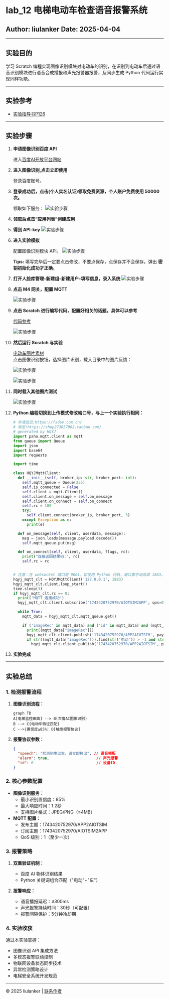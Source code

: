  
# lab_12 电梯电动车检查语音报警系统

## Author: liulanker   Date: 2025-04-04

---

## 实验目的

学习 Scratch 编程实现图像识别模块对电动车的识别，在识别到电动车后通过语音识别模块进行语音合成播报和声光报警器报警，及同步生成 Python 代码运行实现同样功能。

---

## 实验参考

- [实验指导书P126](../../实验资料/物联网综合实验---华清远见/02-使用手册/物联网虚拟仿真实验-Scratch部分231220.pdf)

---

## 实验步骤

1. **申请图像识别百度 API**

   进入[百度AI开放平台网站](https://ai.baidu.com/)

2. **进入图像识别,点击立即使用**

   登录百度账号。

3. **登录成功后，点击(个人实名认证)领取免费资源，个人账户免费使用 50000 次。**

   领取如下服务：
   ![实验步骤](./src/001.png)

4. **领取后点击“应用列表”创建应用**

5. **得到 API-key**
   ![实验步骤](./src/002.png)

6. **进入实验模拟**

   配置图像识别模块 API。
   ![实验步骤](./src/003.png)

   **Tips:** 填写完毕后一定要点击修改，不要点保存，点保存并不会保存。弹出 **密钥初始化成功才正确**。

7. **打开人脸库管理-新建组-新建用户-填写信息，录入系统**
   ![实验步骤](./src/004.png)

8. **点击 M4 网关，配置 MQTT**

   ![实验步骤](./src/004.png)

9. **点击 Scratch 进行编写代码，配置好相关的话题，具体可以参考**

   [代码参考](../../实验资料/物联网综合实验---华清远见/01-程序源码/预设实验Scartch/11.电梯电动车检测语音报警系统.ob)

   ![实验步骤](./src/005.png)

10. **然后运行 Scratch 与实验**

    [电动车图片素材](../../实验资料/物联网综合实验---华清远见/01-程序源码/预设实验Scartch/图片素材/)  
    点击图像识别按钮，选择图片识别，载入目录中的图片反馈：

    ![实验步骤](./src/006.png)

    ![实验步骤](./src/007.png)

11. **同时载入其他图片测试**

    ![实验步骤](./src/008.png)

12. **Python 编程切换到上传模式修改端口号，与上一个实验执行相同：**

    ```Python
    # 华清远见:https://fsdev.com.cn/
    # 淘宝:https://shop273057902.taobao.com/
    # generated by HQYJ
    import paho.mqtt.client as mqtt
    from queue import Queue
    import json
    import base64
    import requests

    import time

    class HQYJMqttClient:
      def __init__(self, broker_ip: str, broker_port: int):
        self.mqtt_queue = Queue(255)
        self.is_connected = False
        self.client = mqtt.Client()
        self.client.on_message = self.on_message
        self.client.on_connect = self.on_connect
        self.rc = 100
        try:
          self.client.connect(broker_ip, broker_port, 3)
        except Exception as e:
          print(e)

      def on_message(self, client, userdata, message):
        msg = json.loads(message.payload.decode())
        self.mqtt_queue.put(msg)

      def on_connect(self, client, userdata, flags, rc):
        print("连接返回结果码:", rc)
        self.rc = rc


    # 注意：在 websocket 端口是 9001，如使用 Python 代码，端口需手动改成 1883。
    hqyj_mqtt_clt = HQYJMqttClient('127.0.0.1', 1883)
    hqyj_mqtt_clt.client.loop_start()
    time.sleep(3)
    if hqyj_mqtt_clt.rc == 0:
      print('MQTT 连接成功')
      hqyj_mqtt_clt.client.subscribe('1743420752970/AIOTSIM2APP', qos=0)

      while True:
        mqtt_data = hqyj_mqtt_clt.mqtt_queue.get()

        if ('imageRec' in mqtt_data) and ('id' in mqtt_data) and (mqtt_data['id'] == 0):
          print((mqtt_data["imageRec"]))
          hqyj_mqtt_clt.client.publish('1743420752970/APP2AIOTSIM', payload=json.dumps(({"speech":(mqtt_data["imageRec"]),"id":0}),ensure_ascii=False))
          if str((mqtt_data["imageRec"])).find(str('电动')) > -1 and str((mqtt_data["imageRec"])).find(str('车')) > -1:
            hqyj_mqtt_clt.client.publish('1743420752970/APP2AIOTSIM', payload=json.dumps(({"alarm":True, "id":0}),ensure_ascii=False))
    ```

13. **实验完成**

---

## 实验总结

### 1. 检测报警流程

1. **图像识别流程：**

   ```mermaid
   graph TD
   A[电梯监控画面] --> B(百度AI图像识别)
   B --> C{电动车特征匹配}
   C -->|置信度≥85%| D[触发报警协议]
   ```

2. **报警协议参数：**

   ```json
   {
     "speech": "检测到电动车，请立即移出", // 语音模板
     "alarm": true,                     // 声光报警
     "id": 0                            // 设备ID
   }
   ```

### 2. 核心参数配置

- **图像识别服务：**
  - 最小识别置信度：85%
  - 最大响应时间：1.2秒
  - 支持图片格式：JPEG/PNG（≤4MB）
- **MQTT 配置：**
  - 发布主题：1743420752970/APP2AIOTSIM
  - 订阅主题：1743420752970/AIOTSIM2APP 
  - QoS 级别：1（至少一次）

### 3. 报警策略

1. **双重验证机制：**
   - 百度 AI 物体识别结果
   - Python 关键词组合匹配（"电动"+"车"）

2. **报警响应：**
   - 语音播报延迟：≤300ms
   - 声光报警持续时间：30秒（可配置）
   - 报警间隔保护：5分钟冷却期

### 4. 实验收获

通过本实验掌握：
- 图像识别 API 集成方法
- 多模态报警联动控制
- 物联网设备状态同步技术
- 异常检测策略设计
- 电梯安全系统开发规范

---

© 2025 liulanker | [联系作者](liulanker@gmail.com)
 